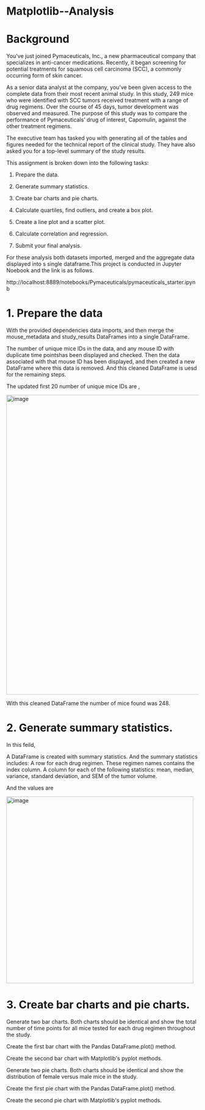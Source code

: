 # Matplotlib--Analysis

# Background

You've just joined Pymaceuticals, Inc., a new pharmaceutical company that specializes in anti-cancer medications. Recently, it began screening for potential treatments for squamous cell carcinoma (SCC), a commonly occurring form of skin cancer.

As a senior data analyst at the company, you've been given access to the complete data from their most recent animal study. In this study, 249 mice who were identified with SCC tumors received treatment with a range of drug regimens. Over the course of 45 days, tumor development was observed and measured. The purpose of this study was to compare the performance of Pymaceuticals’ drug of interest, Capomulin, against the other treatment regimens.

The executive team has tasked you with generating all of the tables and figures needed for the technical report of the clinical study. They have also asked you for a top-level summary of the study results.


 This assignment is broken down into the following tasks:

1. Prepare the data.

2. Generate summary statistics.

3. Create bar charts and pie charts.

4. Calculate quartiles, find outliers, and create a box plot.

5. Create a line plot and a scatter plot.

6. Calculate correlation and regression.

7. Submit your final analysis.

For these analysis both datasets imported, merged and the aggregate data displayed into s single dataframe.This project is conducted in Jupyter Noebook and the link is as follows.

http://localhost:8889/notebooks/Pymaceuticals/pymaceuticals_starter.ipynb

# 1. Prepare the data

  With the provided dependencies data imports, and then merge the mouse_metadata and study_results DataFrames into a single DataFrame.

 The number of unique mice IDs in the data, and  any mouse ID with duplicate time pointshas been displayed and checked. Then the data associated with that mouse ID has been displayed, and then created a new DataFrame where this data is removed. 
 And this cleaned DataFrame is uesd for the remaining steps.

 The updated first 20 number of unique mice IDs are ,
 
 
<img width="786" alt="image" src="https://user-images.githubusercontent.com/116701851/212794017-58fef9ed-7b01-4cef-bc3a-36677eac1257.png">


With this cleaned  DataFrame the number of mice found was 248.

# 2. Generate summary statistics.

In this feild,

 A DataFrame is created with summary statistics. 
And the summary statistics  includes:
A row for each drug regimen. These regimen names  contains  the index column.
A column for each of the following statistics: mean, median, variance, standard deviation, and SEM of the tumor volume.

And the values are

<img width="490" alt="image" src="https://user-images.githubusercontent.com/116701851/212795188-a4b87b93-3873-4b21-bc1d-ef06ffd872c0.png">


# 3. Create bar charts and pie charts.

Generate two bar charts. Both charts should be identical and show the total number of time points for all mice tested for each drug regimen throughout the study.

Create the first bar chart with the Pandas DataFrame.plot() method.

Create the second bar chart with Matplotlib's pyplot methods.

Generate two pie charts. Both charts should be identical and show the distribution of female versus male mice in the study.

Create the first pie chart with the Pandas DataFrame.plot() method.

Create the second pie chart with Matplotlib's pyplot methods.









